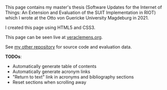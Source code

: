 This page contains my master's thesis (Software Updates for the Internet of Things: An Extension and Evaluation of the SUIT Implementation in RIOT) which I wrote at the Otto von Guericke University Magdeburg in 2021.

I created this page using HTML5 and CSS3.

This page can be seen live at [veraclemens.org](https://veraclemens.org).

See [my other repository](https://github.com/vera/masters-thesis) for source code and evaluation data.

**TODOs**:

- Automatically generate table of contents
- Automatically generate acronym links
- "Return to text" link in acronyms and bibliography sections
- Reset sections when scrolling away
